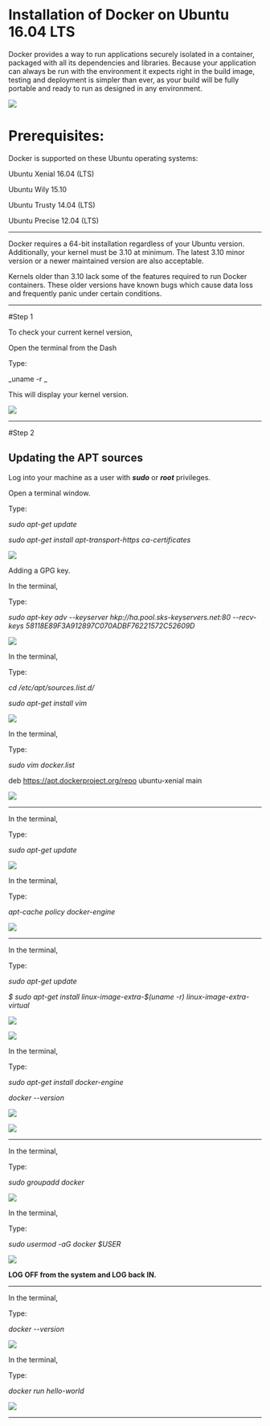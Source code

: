 # Installation of Docker on Ubuntu 16.04 LTS

Docker provides a way to run applications securely isolated in a container, packaged with all its dependencies and libraries. Because your application can always be run with the environment it expects right in the build image, testing and deployment is simpler than ever, as your build will be fully portable and ready to run as designed in any environment.

![](/assets/docker_logo-1455828502290.png)

# Prerequisites:

Docker is supported on these Ubuntu operating systems:

Ubuntu Xenial 16.04 (LTS)

Ubuntu Wily 15.10

Ubuntu Trusty 14.04 (LTS)

Ubuntu Precise 12.04 (LTS)

---

Docker requires a 64-bit installation regardless of your Ubuntu version. Additionally, your kernel must be 3.10 at minimum. The latest 3.10 minor version or a newer maintained version are also acceptable.

Kernels older than 3.10 lack some of the features required to run Docker containers. These older versions have known bugs which cause data loss and frequently panic under certain conditions.

---

#Step 1

To check your current kernel version,

Open the terminal from the Dash

Type:

_uname -r _

This will display your kernel version.

![](/assets/1.png)

---

#Step 2

## Updating the APT sources

Log into your machine as a user with _**sudo**_ or _**root**_ privileges.

Open a terminal window.

Type:

_sudo apt-get update_

_sudo apt-get install apt-transport-https ca-certificates_

![](/assets/2.png)

Adding a GPG key.

In the terminal,

Type:

_sudo apt-key adv --keyserver hkp://ha.pool.sks-keyservers.net:80 --recv-keys 58118E89F3A912897C070ADBF76221572C52609D_

![](/assets/3.png)

In the terminal,

Type:

_cd /etc/apt/sources.list.d/_

_sudo apt-get install vim_

![](/assets/4.png)

In the terminal,

Type:

_sudo vim docker.list_

deb https://apt.dockerproject.org/repo ubuntu-xenial main

![](/assets/5)

---

In the terminal,

Type:

_sudo apt-get update_

![](/assets/6.png)

In the terminal,

Type:

_apt-cache policy docker-engine_

![](/assets/7.png)

---

In the terminal,

Type:

_sudo apt-get update_

_$ sudo apt-get install linux-image-extra-$(uname -r) linux-image-extra-virtual_

![](/assets/8.png)

![](/assets/9.png)

In the terminal,

Type:

_sudo apt-get install docker-engine_

_docker --version_

![](/assets/10.png)

![](/assets/11)

---

In the terminal,

Type:

_sudo groupadd docker_

![](/assets/12.png)

In the terminal,

Type:

_sudo usermod -aG docker $USER_

![](/assets/13.png)

**LOG OFF from the system and LOG back IN.**

---

In the terminal,

Type:

_docker --version_

![](/assets/15.png)

In the terminal,

Type:

_docker run hello-world_

![](/assets/16.png)

---